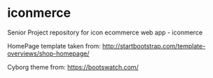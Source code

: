 # iconmerce
Senior Project repository for icon ecommerce web app - iconmerce


HomePage template taken from:
http://startbootstrap.com/template-overviews/shop-homepage/


Cyborg theme from:
https://bootswatch.com/